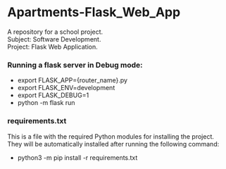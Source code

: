 <h1> Apartments-Flask_Web_App </h1>

<p>A repository for a school project.</br>
Subject: Software Development.</br>
Project: Flask Web Application.</p>

<h3>Running a flask server in Debug mode:</h3>
<ul>
    <li>export FLASK_APP={router_name}.py</li>
    <li>export FLASK_ENV=development</li>
    <li>export FLASK_DEBUG=1</li>
    <li>python -m flask run</li>
</ul>

<h3>requirements.txt</h3>
<div>This is a file with the required Python modules for installing the project.</br>
They will be automatically installed after running the following command:</div>
<ul><li>python3 -m pip install -r requirements.txt</li></ul>

